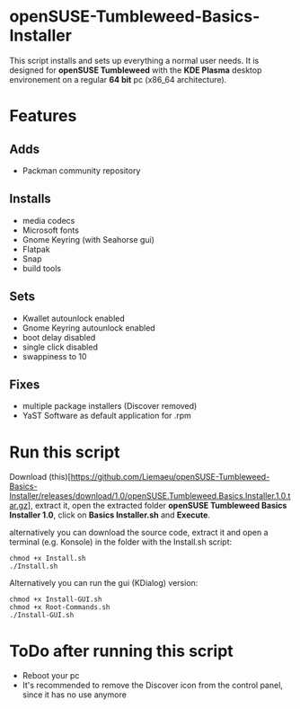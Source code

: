 # openSUSE-Tumbleweed-Basics-Installer

This script installs and sets up everything a normal user needs. It is designed for **openSUSE Tumbleweed** with the **KDE Plasma** desktop environement on a regular **64 bit** pc (x86_64 architecture).

# Features

## Adds

- Packman community repository

## Installs

- media codecs
- Microsoft fonts
- Gnome Keyring (with Seahorse gui)
- Flatpak
- Snap
- build tools

## Sets

- Kwallet autounlock enabled
- Gnome Keyring autounlock enabled
- boot delay disabled
- single click disabled
- swappiness to 10

## Fixes

- multiple package installers (Discover removed)
- YaST Software as default application for .rpm

# Run this script

Download (this)[https://github.com/Liemaeu/openSUSE-Tumbleweed-Basics-Installer/releases/download/1.0/openSUSE.Tumbleweed.Basics.Installer.1.0.tar.gz], extract it, open the extracted folder **openSUSE Tumbleweed Basics Installer 1.0**, click on **Basics Installer.sh** and **Execute**.

alternatively you can download the source code, extract it and open a terminal (e.g. Konsole) in the folder with the Install.sh script:

```
chmod +x Install.sh
./Install.sh
```

Alternatively you can run the gui (KDialog) version:

```
chmod +x Install-GUI.sh
chmod +x Root-Commands.sh
./Install-GUI.sh
```

# ToDo after running this script

- Reboot your pc
- It's recommended to remove the Discover icon from the control panel, since it has no use anymore

